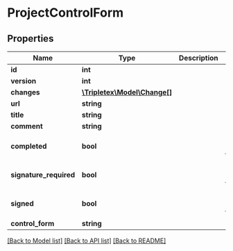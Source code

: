 # ProjectControlForm

## Properties
Name | Type | Description | Notes
------------ | ------------- | ------------- | -------------
**id** | **int** |  | [optional] 
**version** | **int** |  | [optional] 
**changes** | [**\Tripletex\Model\Change[]**](Change.md) |  | [optional] 
**url** | **string** |  | [optional] 
**title** | **string** |  | 
**comment** | **string** |  | 
**completed** | **bool** |  | [optional] [default to false]
**signature_required** | **bool** |  | [optional] [default to false]
**signed** | **bool** |  | [optional] [default to false]
**control_form** | **string** |  | [optional] 

[[Back to Model list]](../../README.md#documentation-for-models) [[Back to API list]](../../README.md#documentation-for-api-endpoints) [[Back to README]](../../README.md)

